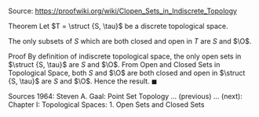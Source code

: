 # 

Source: https://proofwiki.org/wiki/Clopen_Sets_in_Indiscrete_Topology

Theorem
Let $T = \struct {S, \tau}$ be a discrete topological space.

The only subsets of $S$ which are both closed and open in $T$ are $S$ and $\O$. 


Proof
By definition of indiscrete topological space, the only open sets in $\struct {S, \tau}$ are $S$ and $\O$.
From Open and Closed Sets in Topological Space, both $S$ and $\O$ are both closed and open in $\struct {S, \tau}$ are $S$ and $\O$. 
Hence the result.
$\blacksquare$


Sources
1964: Steven A. Gaal: Point Set Topology ... (previous) ... (next): Chapter $\text {I}$: Topological Spaces: $1$. Open Sets and Closed Sets




